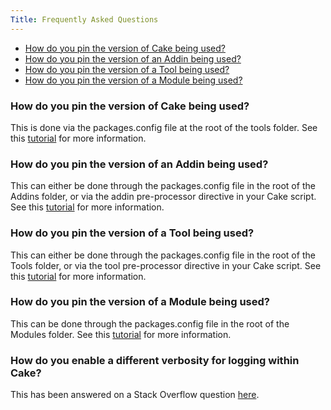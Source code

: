 ```yaml
---
Title: Frequently Asked Questions
---
```


[//]: # (TOC Begin)
* [How do you pin the version of Cake being used?](#how-do-you-pin-the-version-of-cake-being-used)
* [How do you pin the version of an Addin being used?](#how-do-you-pin-the-version-of-an-addin-being-used)
* [How do you pin the version of a Tool being used?](#how-do-you-pin-the-version-of-a-tool-being-used)
* [How do you pin the version of a Module being used?](#how-do-you-pin-the-version-of-a-module-being-used)

[//]: # (TOC End)


### How do you pin the version of Cake being used?

This is done via the packages.config file at the root of the tools folder.  See this [tutorial](https://cakebuild.net/docs/tutorials/pinning-cake-version) for more information.

### How do you pin the version of an Addin being used?

This can either be done through the packages.config file in the root of the Addins folder, or via the addin pre-processor directive in your Cake script.  See this [tutorial](https://cakebuild.net/docs/tutorials/pinning-cake-version) for more information.

### How do you pin the version of a Tool being used?

This can either be done through the packages.config file in the root of the Tools folder, or via the tool pre-processor directive in your Cake script.  See this [tutorial](https://cakebuild.net/docs/tutorials/pinning-cake-version) for more information.

### How do you pin the version of a Module being used?

This can be done through the packages.config file in the root of the Modules folder.  See this [tutorial](https://cakebuild.net/docs/tutorials/pinning-cake-version) for more information.

### How do you enable a different verbosity for logging within Cake?

This has been answered on a Stack Overflow question [here](https://stackoverflow.com/questions/38658660).

